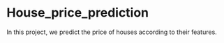 # House_price_prediction

In this project, we predict the price of houses according to their features.
